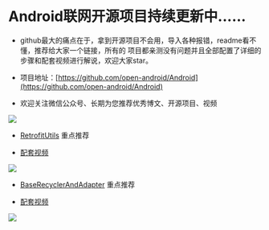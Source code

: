 # Android联网开源项目持续更新中......


*  github最大的痛点在于，拿到开源项目不会用，导入各种报错，readme看不懂，推荐给大家一个链接，所有的 项目都亲测没有问题并且全部配置了详细的步骤和配套视频进行解说，欢迎大家star。
  
* 项目地址：[https://github.com/open-android/Android](https://github.com/open-android/Android)

* 欢迎关注微信公众号、长期为您推荐优秀博文、开源项目、视频

![](http://oi5nqn6ce.bkt.clouddn.com/itheima/booster/code/qrcode.png)




* [RetrofitUtils](https://github.com/open-android/RetrofitUtils) 重点推荐

* [配套视频](https://www.boxuegu.com/web/html/video.html?courseId=172&sectionId=8a2c9bed5a3a4c7e015a3ad9a490030d&chapterId=8a2c9bed5a3a4c7e015a3ad9dfdf030e&vId=8a2c9bed5a3a4c7e015a3adaaaa9030f&videoId=4DC518DB11BC473E9C33DC5901307461)

![](http://upload-images.jianshu.io/upload_images/4037105-371c671889c7d0a2.png?imageMogr2/auto-orient/strip%7CimageView2/2/w/1240)


* [BaseRecyclerAndAdapter](https://github.com/open-android/BaseRecyclerAndAdapter) 重点推荐

* [配套视频](https://www.boxuegu.com/web/html/video.html?courseId=233&sectionId=8a2c9bed5a6e0131015a6e10e1a20001&chapterId=8a2c9bed5a6e0131015a6e111a970002&vId=8a2c9bed5a6e0131015a6e1169a60003&videoId=AFE61662CFFD9A6F9C33DC5901307461)

![](http://upload-images.jianshu.io/upload_images/4037105-328e69c4974d168b.jpg?imageMogr2/auto-orient/strip%7CimageView2/2/w/1240)
